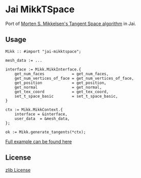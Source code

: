 # Jai MikkTSpace

Port of [Morten S. Mikkelsen's Tangent Space algorithm](https://github.com/mmikk/MikkTSpace) in Jai.

## Usage

```odin
Mikk :: #import "jai-mikktspace";

mesh_data := ...

interface := Mikk.MikkInterface.{
    get_num_faces            = get_num_faces,
    get_num_vertices_of_face = get_num_vertices_of_face,
    get_position             = get_position,
    get_normal               = get_normal,
    get_tex_coord            = get_tex_coord,
    set_t_space_basic        = set_t_space_basic,
}

ctx := Mikk.MikkContext.{
    interface = &interface,
    user_data  = &mesh_data,
};

ok := Mikk.generate_tangents(*ctx);
```

[Full example can be found here](example/example.jai)

## License
[zlib License](LICENSE)
